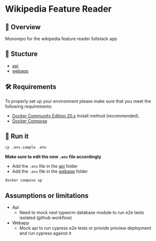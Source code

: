 # Wikipedia Feature Reader

## 📘 Overview

Monorepo for the wikipedia feature reader fullstack app

## 📂 Stucture

- [api](/api/README.md)
- [webapp](/webapp/README.md)

## 🛠️ Requirements

To properly set up your environment please make sure that
you meet the following requirements:

- [Docker Community Edition 20.x](https://store.docker.com/search?offering=community&type=edition)
    install method (recommended).
- [Docker Compose](https://docs.docker.com/compose/install/)

## 🚀 Run it

```bash
cp .env.sample .env
```

**Make sure to edit the new `.env` file accordingly**

- Add the `.env` file in the [api](/api/README.md) folder
- Add the `.env` file in the [webapp](/webapp/README.md) folder

```bash
docker compose up
```

## Assumptions or limitations

- Api
  - Need to mock nest typeorm database module to run e2e tests isolated (github workflow)
- Webapp
  - Mock api to run cypress e2e tests or provide preview deployment and run cypress against it
